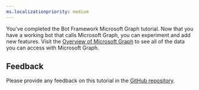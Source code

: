 ```yaml
---
ms.localizationpriority: medium
---
```


<!-- markdownlint-disable MD002 MD041 -->

You've completed the Bot Framework Microsoft Graph tutorial. Now that you have a working bot that calls Microsoft Graph, you can experiment and add new features. Visit the [Overview of Microsoft Graph](https://docs.microsoft.com/graph/overview) to see all of the data you can access with Microsoft Graph.

## Feedback

Please provide any feedback on this tutorial in the [GitHub repository](https://github.com/microsoftgraph/msgraph-training-botframework).
